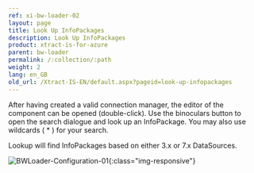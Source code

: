 ```yaml
---
ref: xi-bw-loader-02
layout: page
title: Look Up InfoPackages
description: Look Up InfoPackages
product: xtract-is-for-azure
parent: bw-loader
permalink: /:collection/:path
weight: 2
lang: en_GB
old_url: /Xtract-IS-EN/default.aspx?pageid=look-up-infopackages
---
```


After having created a valid connection manager, the editor of the component can be opened (double-click). Use the binoculars button to open the search dialogue and look up an InfoPackage. You may also use wildcards ( * ) for your search.

Lookup will find InfoPackages based on either 3.x or 7.x DataSources.

![BWLoader-Configuration-01](/img/content/BWLoader-Configuration-01.png){:class="img-responsive"}